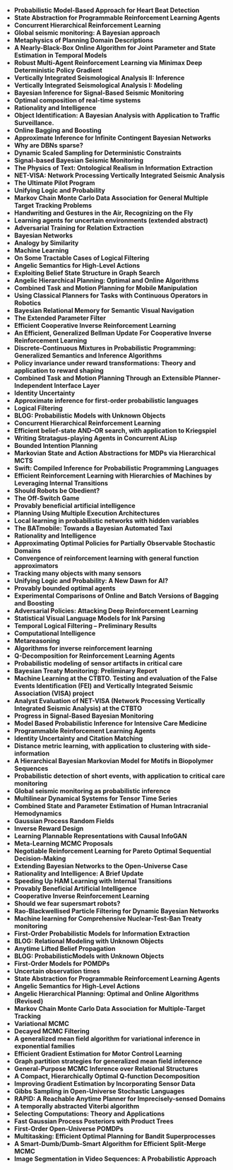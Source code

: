 <ul>

                             

 <li><b><a target="_blank" href="https://github.com/manjunath5496/Stuart-Russell-Publications/blob/master/srt(1).pdf" style="text-decoration:none;">Probabilistic Model-Based Approach for Heart Beat Detection</a></b></li>

 <li><b><a target="_blank" href="https://github.com/manjunath5496/Stuart-Russell-Publications/blob/master/srt(2).pdf" style="text-decoration:none;">State Abstraction for Programmable Reinforcement Learning Agents</a></b></li>

<li><b><a target="_blank" href="https://github.com/manjunath5496/Stuart-Russell-Publications/blob/master/srt(3).pdf" style="text-decoration:none;">Concurrent Hierarchical Reinforcement Learning</a></b></li>
 <li><b><a target="_blank" href="https://github.com/manjunath5496/Stuart-Russell-Publications/blob/master/srt(4).pdf" style="text-decoration:none;">Global seismic monitoring: A Bayesian approach</a></b></li>                              
<li><b><a target="_blank" href="https://github.com/manjunath5496/Stuart-Russell-Publications/blob/master/srt(5).pdf" style="text-decoration:none;">Metaphysics of Planning Domain Descriptions</a></b></li>
<li><b><a target="_blank" href="https://github.com/manjunath5496/Stuart-Russell-Publications/blob/master/srt(6).pdf" style="text-decoration:none;">A Nearly-Black-Box Online Algorithm for Joint Parameter and State Estimation in Temporal Models</a></b></li>
 <li><b><a target="_blank" href="https://github.com/manjunath5496/Stuart-Russell-Publications/blob/master/srt(7).pdf" style="text-decoration:none;">Robust Multi-Agent Reinforcement Learning via Minimax Deep Deterministic Policy Gradient</a></b></li>

 <li><b><a target="_blank" href="https://github.com/manjunath5496/Stuart-Russell-Publications/blob/master/srt(8).pdf" style="text-decoration:none;"> Vertically Integrated Seismological Analysis II: Inference </a></b></li>
   <li><b><a target="_blank" href="https://github.com/manjunath5496/Stuart-Russell-Publications/blob/master/srt(9).pdf" style="text-decoration:none;">Vertically Integrated Seismological Analysis I: Modeling</a></b></li>
  
   
 <li><b><a target="_blank" href="https://github.com/manjunath5496/Stuart-Russell-Publications/blob/master/srt(10).pdf" style="text-decoration:none;">Bayesian Inference for Signal-Based Seismic Monitoring</a></b></li>                              
<li><b><a target="_blank" href="https://github.com/manjunath5496/Stuart-Russell-Publications/blob/master/srt(11).pdf" style="text-decoration:none;">Optimal composition of real-time systems</a></b></li>
<li><b><a target="_blank" href="https://github.com/manjunath5496/Stuart-Russell-Publications/blob/master/srt(12).pdf" style="text-decoration:none;">Rationality and Intelligence</a></b></li>
<li><b><a target="_blank" href="https://github.com/manjunath5496/Stuart-Russell-Publications/blob/master/srt(13).pdf" style="text-decoration:none;">Object Identification: A Bayesian Analysis with Application to Traffic Surveillance.</a></b></li>

<li><b><a target="_blank" href="https://github.com/manjunath5496/Stuart-Russell-Publications/blob/master/srt(14).pdf" style="text-decoration:none;">Online Bagging and Boosting</a></b></li>
                              
<li><b><a target="_blank" href="https://github.com/manjunath5496/Stuart-Russell-Publications/blob/master/srt(15).pdf" style="text-decoration:none;">Approximate Inference for Infinite Contingent Bayesian Networks</a></b></li>

<li><b><a target="_blank" href="https://github.com/manjunath5496/Stuart-Russell-Publications/blob/master/srt(16).pdf" style="text-decoration:none;">Why are DBNs sparse?</a></b></li>

  <li><b><a target="_blank" href="https://github.com/manjunath5496/Stuart-Russell-Publications/blob/master/srt(17).pdf" style="text-decoration:none;">Dynamic Scaled Sampling for Deterministic Constraints</a></b></li>   
  
<li><b><a target="_blank" href="https://github.com/manjunath5496/Stuart-Russell-Publications/blob/master/srt(18).pdf" style="text-decoration:none;">Signal-based Bayesian Seismic Monitoring</a></b></li> 

  
<li><b><a target="_blank" href="https://github.com/manjunath5496/Stuart-Russell-Publications/blob/master/srt(19).pdf" style="text-decoration:none;">The Physics of Text: Ontological Realism in Information Extraction</a></b></li> 

<li><b><a target="_blank" href="https://github.com/manjunath5496/Stuart-Russell-Publications/blob/master/srt(20).pdf" style="text-decoration:none;">NET-VISA: Network Processing Vertically Integrated Seismic Analysis</a></b></li>

<li><b><a target="_blank" href="https://github.com/manjunath5496/Stuart-Russell-Publications/blob/master/srt(21).pdf" style="text-decoration:none;">The Ultimate Pilot Program</a></b></li>
<li><b><a target="_blank" href="https://github.com/manjunath5496/Stuart-Russell-Publications/blob/master/srt(22).pdf" style="text-decoration:none;">Unifying Logic and Probability</a></b></li> 
 <li><b><a target="_blank" href="https://github.com/manjunath5496/Stuart-Russell-Publications/blob/master/srt(23).pdf" style="text-decoration:none;">Markov Chain Monte Carlo Data Association for General Multiple Target Tracking Problems</a></b></li> 
 

   <li><b><a target="_blank" href="https://github.com/manjunath5496/Stuart-Russell-Publications/blob/master/srt(24).pdf" style="text-decoration:none;">Handwriting and Gestures in the Air, Recognizing on the Fly</a></b></li>
 
   <li><b><a target="_blank" href="https://github.com/manjunath5496/Stuart-Russell-Publications/blob/master/srt(25).pdf" style="text-decoration:none;">Learning agents for uncertain environments (extended abstract)</a></b></li>                              
 <li><b><a target="_blank" href="https://github.com/manjunath5496/Stuart-Russell-Publications/blob/master/srt(26).pdf" style="text-decoration:none;">Adversarial Training for Relation Extraction</a></b></li>
 <li><b><a target="_blank" href="https://github.com/manjunath5496/Stuart-Russell-Publications/blob/master/srt(27).pdf" style="text-decoration:none;">Bayesian Networks</a></b></li>
   
 
   <li><b><a target="_blank" href="https://github.com/manjunath5496/Stuart-Russell-Publications/blob/master/srt(28).pdf" style="text-decoration:none;">Analogy by Similarity</a></b></li>
 
   <li><b><a target="_blank" href="https://github.com/manjunath5496/Stuart-Russell-Publications/blob/master/srt(29).pdf" style="text-decoration:none;">Machine Learning</a></b></li>                              

  <li><b><a target="_blank" href="https://github.com/manjunath5496/Stuart-Russell-Publications/blob/master/srt(30).pdf" style="text-decoration:none;">On Some Tractable Cases of Logical Filtering</a></b></li>
 
   <li><b><a target="_blank" href="https://github.com/manjunath5496/Stuart-Russell-Publications/blob/master/srt(31).pdf" style="text-decoration:none;">Angelic Semantics for High-Level Actions</a></b></li> 
    <li><b><a target="_blank" href="https://github.com/manjunath5496/Stuart-Russell-Publications/blob/master/srt(32).pdf" style="text-decoration:none;">Exploiting Belief State Structure in Graph Search</a></b></li> 

   <li><b><a target="_blank" href="https://github.com/manjunath5496/Stuart-Russell-Publications/blob/master/srt(33).pdf" style="text-decoration:none;">Angelic Hierarchical Planning: Optimal and Online Algorithms</a></b></li>                              

  <li><b><a target="_blank" href="https://github.com/manjunath5496/Stuart-Russell-Publications/blob/master/srt(34).pdf" style="text-decoration:none;">Combined Task and Motion Planning for Mobile Manipulation</a></b></li> 
 
  <li><b><a target="_blank" href="https://github.com/manjunath5496/Stuart-Russell-Publications/blob/master/srt(35).pdf" style="text-decoration:none;">Using Classical Planners for Tasks with Continuous Operators in Robotics</a></b></li> 

  <li><b><a target="_blank" href="https://github.com/manjunath5496/Stuart-Russell-Publications/blob/master/srt(36).pdf" style="text-decoration:none;">Bayesian Relational Memory for Semantic Visual Navigation</a></b></li> 
 
<li><b><a target="_blank" href="https://github.com/manjunath5496/Stuart-Russell-Publications/blob/master/srt(37).pdf" style="text-decoration:none;">The Extended Parameter Filter</a></b></li>
 <li><b><a target="_blank" href="https://github.com/manjunath5496/Stuart-Russell-Publications/blob/master/srt(38).pdf" style="text-decoration:none;">Efficient Cooperative Inverse Reinforcement Learning</a></b></li>
<li><b><a target="_blank" href="https://github.com/manjunath5496/Stuart-Russell-Publications/blob/master/srt(39).pdf" style="text-decoration:none;">An Efficient, Generalized Bellman Update For Cooperative Inverse Reinforcement Learning</a></b></li>
 <li><b><a target="_blank" href="https://github.com/manjunath5496/Stuart-Russell-Publications/blob/master/srt(40).pdf" style="text-decoration:none;">Discrete-Continuous Mixtures in Probabilistic Programming: Generalized Semantics and Inference Algorithms</a></b></li>                              
<li><b><a target="_blank" href="https://github.com/manjunath5496/Stuart-Russell-Publications/blob/master/srt(41).pdf" style="text-decoration:none;">Policy invariance under reward transformations: Theory and application to reward shaping</a></b></li>
<li><b><a target="_blank" href="https://github.com/manjunath5496/Stuart-Russell-Publications/blob/master/srt(42).pdf" style="text-decoration:none;">Combined Task and Motion Planning Through an Extensible Planner-Independent Interface Layer</a></b></li>
 
  <li><b><a target="_blank" href="https://github.com/manjunath5496/Stuart-Russell-Publications/blob/master/srt(43).pdf" style="text-decoration:none;">Identity Uncertainty</a></b></li>
 <li><b><a target="_blank" href="https://github.com/manjunath5496/Stuart-Russell-Publications/blob/master/srt(44).pdf" style="text-decoration:none;">Approximate inference for first-order probabilistic languages</a></b></li>
   <li><b><a target="_blank" href="https://github.com/manjunath5496/Stuart-Russell-Publications/blob/master/srt(45).pdf" style="text-decoration:none;">Logical Filtering</a></b></li>  
   
<li><b><a target="_blank" href="https://github.com/manjunath5496/Stuart-Russell-Publications/blob/master/srt(46).pdf" style="text-decoration:none;">BLOG: Probabilistic Models with Unknown Objects</a></b></li> 
                             
<li><b><a target="_blank" href="https://github.com/manjunath5496/Stuart-Russell-Publications/blob/master/srt(47).pdf" style="text-decoration:none;">Concurrent Hierarchical Reinforcement Learning</a></b></li>
<li><b><a target="_blank" href="https://github.com/manjunath5496/Stuart-Russell-Publications/blob/master/srt(48).pdf" style="text-decoration:none;">Efficient belief-state AND–OR search, with application to Kriegspiel</a></b></li>

<li><b><a target="_blank" href="https://github.com/manjunath5496/Stuart-Russell-Publications/blob/master/srt(49).pdf" style="text-decoration:none;">Writing Stratagus-playing Agents in Concurrent ALisp </a></b></li>
                              
<li><b><a target="_blank" href="https://github.com/manjunath5496/Stuart-Russell-Publications/blob/master/srt(50).pdf" style="text-decoration:none;">Bounded Intention Planning</a></b></li>
<li><b><a target="_blank" href="https://github.com/manjunath5496/Stuart-Russell-Publications/blob/master/srt(51).pdf" style="text-decoration:none;">Markovian State and Action Abstractions for MDPs via Hierarchical MCTS</a></b></li>
<li><b><a target="_blank" href="https://github.com/manjunath5496/Stuart-Russell-Publications/blob/master/srt(52).pdf" style="text-decoration:none;">Swift: Compiled Inference for Probabilistic Programming Languages</a></b></li>

<li><b><a target="_blank" href="https://github.com/manjunath5496/Stuart-Russell-Publications/blob/master/srt(53).pdf" style="text-decoration:none;">Efficient Reinforcement Learning with Hierarchies of Machines by Leveraging Internal Transitions </a></b></li>
 
<li><b><a target="_blank" href="https://github.com/manjunath5496/Stuart-Russell-Publications/blob/master/srt(54).pdf" style="text-decoration:none;">Should Robots be Obedient?</a></b></li>

<li><b><a target="_blank" href="https://github.com/manjunath5496/Stuart-Russell-Publications/blob/master/srt(55).pdf" style="text-decoration:none;">The Off-Switch Game</a></b></li>
 
  <li><b><a target="_blank" href="https://github.com/manjunath5496/Stuart-Russell-Publications/blob/master/srt(56).pdf" style="text-decoration:none;">Provably beneficial artificial intelligence </a></b></li>                              

  <li><b><a target="_blank" href="https://github.com/manjunath5496/Stuart-Russell-Publications/blob/master/srt(57).pdf" style="text-decoration:none;">Planning Using Multiple Execution Architectures </a></b></li>
 
   <li><b><a target="_blank" href="https://github.com/manjunath5496/Stuart-Russell-Publications/blob/master/srt(58).pdf" style="text-decoration:none;">Local learning in probabilistic networks with hidden variables</a></b></li>
    <li><b><a target="_blank" href="https://github.com/manjunath5496/Stuart-Russell-Publications/blob/master/srt(59).pdf" style="text-decoration:none;">The BATmobile: Towards a Bayesian Automated Taxi</a></b></li>
 
  <li><b><a target="_blank" href="https://github.com/manjunath5496/Stuart-Russell-Publications/blob/master/srt(60).pdf" style="text-decoration:none;">Rationality and Intelligence</a></b></li>
 
   <li><b><a target="_blank" href="https://github.com/manjunath5496/Stuart-Russell-Publications/blob/master/srt(61).pdf" style="text-decoration:none;">Approximating Optimal Policies for Partially Observable Stochastic Domains</a></b></li>
 
   <li><b><a target="_blank" href="https://github.com/manjunath5496/Stuart-Russell-Publications/blob/master/srt(62).pdf" style="text-decoration:none;">Convergence of reinforcement learning with general function approximators</a></b></li>
 
   <li><b><a target="_blank" href="https://github.com/manjunath5496/Stuart-Russell-Publications/blob/master/srt(63).pdf" style="text-decoration:none;">Tracking many objects with many sensors</a></b></li>                              

  <li><b><a target="_blank" href="https://github.com/manjunath5496/Stuart-Russell-Publications/blob/master/srt(64).pdf" style="text-decoration:none;">Unifying Logic and Probability: A New Dawn for AI?</a></b></li>
 
   <li><b><a target="_blank" href="https://github.com/manjunath5496/Stuart-Russell-Publications/blob/master/srt(65).pdf" style="text-decoration:none;">Provably bounded optimal agents  </a></b></li> 

   <li><b><a target="_blank" href="https://github.com/manjunath5496/Stuart-Russell-Publications/blob/master/srt(66).pdf" style="text-decoration:none;">Experimental Comparisons of Online and Batch Versions of Bagging and Boosting</a></b></li> 
 
   <li><b><a target="_blank" href="https://github.com/manjunath5496/Stuart-Russell-Publications/blob/master/srt(67).pdf" style="text-decoration:none;">Adversarial Policies: Attacking Deep Reinforcement Learning</a></b></li>                              

  <li><b><a target="_blank" href="https://github.com/manjunath5496/Stuart-Russell-Publications/blob/master/srt(68).pdf" style="text-decoration:none;">Statistical Visual Language Models for Ink Parsing</a></b></li> 
 
  
   <li><b><a target="_blank" href="https://github.com/manjunath5496/Stuart-Russell-Publications/blob/master/srt(69).pdf" style="text-decoration:none;">Temporal Logical Filtering – Preliminary Results</a></b></li>                              

  <li><b><a target="_blank" href="https://github.com/manjunath5496/Stuart-Russell-Publications/blob/master/srt(70).pdf" style="text-decoration:none;">Computational Intelligence</a></b></li> 
  
 
 <li><b><a target="_blank" href="https://github.com/manjunath5496/Stuart-Russell-Publications/blob/master/srt(71).pdf" style="text-decoration:none;">Metareasoning </a></b></li>
 
 <li><b><a target="_blank" href="https://github.com/manjunath5496/Stuart-Russell-Publications/blob/master/srt(72).pdf" style="text-decoration:none;">Algorithms for inverse reinforcement learning</a></b></li> 
 
 
 <li><b><a target="_blank" href="https://github.com/manjunath5496/Stuart-Russell-Publications/blob/master/srt(73).pdf" style="text-decoration:none;">Q-Decomposition for Reinforcement Learning Agents</a></b></li>
  <li><b><a target="_blank" href="https://github.com/manjunath5496/Stuart-Russell-Publications/blob/master/srt(74).pdf" style="text-decoration:none;">Probabilistic modeling of sensor artifacts in critical care</a></b></li>
    <li><b><a target="_blank" href="https://github.com/manjunath5496/Stuart-Russell-Publications/blob/master/srt(75).pdf" style="text-decoration:none;">Bayesian Treaty Monitoring: Preliminary Report</a></b></li>                        
<li><b><a target="_blank" href="https://github.com/manjunath5496/Stuart-Russell-Publications/blob/master/srt(76).pdf" style="text-decoration:none;">Machine Learning at the CTBTO. Testing and evaluation of the False Events Identification (FEI) and Vertically Integrated Seismic Association (VISA) project </a></b></li>

 <li><b><a target="_blank" href="https://github.com/manjunath5496/Stuart-Russell-Publications/blob/master/srt(77).pdf" style="text-decoration:none;">Analyst Evaluation of NET-VISA (Network Processing Vertically Integrated Seismic Analysis) at the CTBTO</a></b></li> 
 
 
 <li><b><a target="_blank" href="https://github.com/manjunath5496/Stuart-Russell-Publications/blob/master/srt(78).pdf" style="text-decoration:none;">Progress in Signal-Based Bayesian Monitoring</a></b></li>
  <li><b><a target="_blank" href="https://github.com/manjunath5496/Stuart-Russell-Publications/blob/master/srt(79).pdf" style="text-decoration:none;">Model Based Probabilistic Inference for Intensive Care Medicine</a></b></li>


 <li><b><a target="_blank" href="https://github.com/manjunath5496/Stuart-Russell-Publications/blob/master/srt(80).pdf" style="text-decoration:none;">Programmable Reinforcement Learning Agents</a></b></li> 
 
 
 <li><b><a target="_blank" href="https://github.com/manjunath5496/Stuart-Russell-Publications/blob/master/srt(81).pdf" style="text-decoration:none;">Identity Uncertainty and Citation Matching</a></b></li>
  <li><b><a target="_blank" href="https://github.com/manjunath5496/Stuart-Russell-Publications/blob/master/srt(82).pdf" style="text-decoration:none;">Distance metric learning, with application to clustering with side-information</a></b></li>

 <li><b><a target="_blank" href="https://github.com/manjunath5496/Stuart-Russell-Publications/blob/master/srt(83).pdf" style="text-decoration:none;">A Hierarchical Bayesian Markovian Model for Motifs in Biopolymer Sequences</a></b></li>
  <li><b><a target="_blank" href="https://github.com/manjunath5496/Stuart-Russell-Publications/blob/master/srt(84).pdf" style="text-decoration:none;">Probabilistic detection of short events, with application to critical care monitoring</a></b></li>

 <li><b><a target="_blank" href="https://github.com/manjunath5496/Stuart-Russell-Publications/blob/master/srt(85).pdf" style="text-decoration:none;">Global seismic monitoring as probabilistic inference</a></b></li>
  <li><b><a target="_blank" href="https://github.com/manjunath5496/Stuart-Russell-Publications/blob/master/srt(86).pdf" style="text-decoration:none;">Multilinear Dynamical Systems for Tensor Time Series</a></b></li>

 <li><b><a target="_blank" href="https://github.com/manjunath5496/Stuart-Russell-Publications/blob/master/srt(87).pdf" style="text-decoration:none;">Combined State and Parameter Estimation of Human Intracranial Hemodynamics</a></b></li>
  <li><b><a target="_blank" href="https://github.com/manjunath5496/Stuart-Russell-Publications/blob/master/srt(88).pdf" style="text-decoration:none;">Gaussian Process Random Fields</a></b></li>
  <li><b><a target="_blank" href="https://github.com/manjunath5496/Stuart-Russell-Publications/blob/master/srt(89).pdf" style="text-decoration:none;">Inverse Reward Design</a></b></li>
  
  
  <li><b><a target="_blank" href="https://github.com/manjunath5496/Stuart-Russell-Publications/blob/master/srt(90).pdf" style="text-decoration:none;">Learning Plannable Representations with Causal InfoGAN</a></b></li>
  <li><b><a target="_blank" href="https://github.com/manjunath5496/Stuart-Russell-Publications/blob/master/srt(91).pdf" style="text-decoration:none;">Meta-Learning MCMC Proposals</a></b></li>

 <li><b><a target="_blank" href="https://github.com/manjunath5496/Stuart-Russell-Publications/blob/master/srt(92).pdf" style="text-decoration:none;">Negotiable Reinforcement Learning for Pareto Optimal Sequential Decision-Making</a></b></li>
  <li><b><a target="_blank" href="https://github.com/manjunath5496/Stuart-Russell-Publications/blob/master/srt(93).pdf" style="text-decoration:none;"> Extending Bayesian Networks to the Open-Universe Case</a></b></li>
  <li><b><a target="_blank" href="https://github.com/manjunath5496/Stuart-Russell-Publications/blob/master/srt(94).pdf" style="text-decoration:none;">Rationality and Intelligence: A Brief Update</a></b></li> 
  
   <li><b><a target="_blank" href="https://github.com/manjunath5496/Stuart-Russell-Publications/blob/master/srt(95).pdf" style="text-decoration:none;">Speeding Up HAM Learning with Internal Transitions</a></b></li>  
  
<li><b><a target="_blank" href="https://github.com/manjunath5496/Stuart-Russell-Publications/blob/master/srt(96).pdf" style="text-decoration:none;">Provably Beneficial Artificial Intelligence</a></b></li> 
  
  
<li><b><a target="_blank" href="https://github.com/manjunath5496/Stuart-Russell-Publications/blob/master/srt(97).pdf" style="text-decoration:none;">Cooperative Inverse Reinforcement Learning</a></b></li>


 <li><b><a target="_blank" href="https://github.com/manjunath5496/Stuart-Russell-Publications/blob/master/srt(98).pdf" style="text-decoration:none;">Should we fear supersmart robots? </a></b></li> 
  
   <li><b><a target="_blank" href="https://github.com/manjunath5496/Stuart-Russell-Publications/blob/master/srt(99).pdf" style="text-decoration:none;">Rao-Blackwellised Particle Filtering for Dynamic Bayesian Networks</a></b></li>  
  
<li><b><a target="_blank" href="https://github.com/manjunath5496/Stuart-Russell-Publications/blob/master/srt(100).pdf" style="text-decoration:none;">Machine learning for Comprehensive Nuclear-Test-Ban Treaty monitoring</a></b></li>  
  
 <li><b><a target="_blank" href="https://github.com/manjunath5496/Stuart-Russell-Publications/blob/master/srt(101).pdf" style="text-decoration:none;">First-Order Probabilistic Models for Information Extraction</a></b></li> 
  
   <li><b><a target="_blank" href="https://github.com/manjunath5496/Stuart-Russell-Publications/blob/master/srt(102).pdf" style="text-decoration:none;">BLOG: Relational Modeling with Unknown Objects</a></b></li> 
  
   
 <li><b><a target="_blank" href="https://github.com/manjunath5496/Stuart-Russell-Publications/blob/master/srt(103).pdf" style="text-decoration:none;">Anytime Lifted Belief Propagation </a></b></li> 
  
   <li><b><a target="_blank" href="https://github.com/manjunath5496/Stuart-Russell-Publications/blob/master/srt(104).pdf" style="text-decoration:none;">BLOG: ProbabilisticModels with Unknown Objects</a></b></li>  
   
 <li><b><a target="_blank" href="https://github.com/manjunath5496/Stuart-Russell-Publications/blob/master/srt(105).pdf" style="text-decoration:none;">First-Order Models for POMDPs</a></b></li> 
 
<li><b><a target="_blank" href="https://github.com/manjunath5496/Stuart-Russell-Publications/blob/master/srt(106).pdf" style="text-decoration:none;">Uncertain observation times</a></b></li> 
  
   <li><b><a target="_blank" href="https://github.com/manjunath5496/Stuart-Russell-Publications/blob/master/srt(107).pdf" style="text-decoration:none;">State Abstraction for Programmable Reinforcement Learning Agents</a></b></li> 
  
   
 <li><b><a target="_blank" href="https://github.com/manjunath5496/Stuart-Russell-Publications/blob/master/srt(108).pdf" style="text-decoration:none;">Angelic Semantics for High-Level Actions</a></b></li> 
  
   <li><b><a target="_blank" href="https://github.com/manjunath5496/Stuart-Russell-Publications/blob/master/srt(109).pdf" style="text-decoration:none;">Angelic Hierarchical Planning: Optimal and Online Algorithms (Revised)</a></b></li>  
   
 <li><b><a target="_blank" href="https://github.com/manjunath5496/Stuart-Russell-Publications/blob/master/srt(110).pdf" style="text-decoration:none;">Markov Chain Monte Carlo Data Association for Multiple-Target Tracking</a></b></li>  
   
<li><b><a target="_blank" href="https://github.com/manjunath5496/Stuart-Russell-Publications/blob/master/srt(111).pdf" style="text-decoration:none;">Variational MCMC</a></b></li> 
  
   
 <li><b><a target="_blank" href="https://github.com/manjunath5496/Stuart-Russell-Publications/blob/master/srt(112).pdf" style="text-decoration:none;">Decayed MCMC Filtering</a></b></li> 
  
   <li><b><a target="_blank" href="https://github.com/manjunath5496/Stuart-Russell-Publications/blob/master/srt(113).pdf" style="text-decoration:none;">A generalized mean field algorithm for variational inference in exponential families</a></b></li>  
   
<li><b><a target="_blank" href="https://github.com/manjunath5496/Stuart-Russell-Publications/blob/master/srt(114).pdf" style="text-decoration:none;">Efficient Gradient Estimation for Motor Control Learning</a></b></li>
 <li><b><a target="_blank" href="https://github.com/manjunath5496/Stuart-Russell-Publications/blob/master/srt(115).pdf" style="text-decoration:none;">Graph partition strategies for generalized mean field inference</a></b></li>  
   
 <li><b><a target="_blank" href="https://github.com/manjunath5496/Stuart-Russell-Publications/blob/master/srt(116).pdf" style="text-decoration:none;">General-Purpose MCMC Inference over Relational Structures</a></b></li>   
   
   <li><b><a target="_blank" href="https://github.com/manjunath5496/Stuart-Russell-Publications/blob/master/srt(117).pdf" style="text-decoration:none;">A Compact, Hierarchically Optimal Q-function Decomposition</a></b></li>  
   
 <li><b><a target="_blank" href="https://github.com/manjunath5496/Stuart-Russell-Publications/blob/master/srt(118).pdf" style="text-decoration:none;">Improving Gradient Estimation by Incorporating Sensor Data</a></b></li>  
   
  <li><b><a target="_blank" href="https://github.com/manjunath5496/Stuart-Russell-Publications/blob/master/srt(119).pdf" style="text-decoration:none;">Gibbs Sampling in Open-Universe Stochastic Languages</a></b></li> 
  
   <li><b><a target="_blank" href="https://github.com/manjunath5496/Stuart-Russell-Publications/blob/master/srt(120).pdf" style="text-decoration:none;">RAPID: A Reachable Anytime Planner for Imprecisely-sensed Domains</a></b></li>  
   
 <li><b><a target="_blank" href="https://github.com/manjunath5496/Stuart-Russell-Publications/blob/master/srt(121).pdf" style="text-decoration:none;">A temporally abstracted Viterbi algorithm</a></b></li>   
   
   <li><b><a target="_blank" href="https://github.com/manjunath5496/Stuart-Russell-Publications/blob/master/srt(122).pdf" style="text-decoration:none;">Selecting Computations: Theory and Applications </a></b></li>  
     
<li><b><a target="_blank" href="https://github.com/manjunath5496/Stuart-Russell-Publications/blob/master/srt(123).pdf" style="text-decoration:none;">Fast Gaussian Process Posteriors with Product Trees</a></b></li>  
   
 <li><b><a target="_blank" href="https://github.com/manjunath5496/Stuart-Russell-Publications/blob/master/srt(124).pdf" style="text-decoration:none;">First-Order Open-Universe POMDPs</a></b></li>   
   
   <li><b><a target="_blank" href="https://github.com/manjunath5496/Stuart-Russell-Publications/blob/master/srt(125).pdf" style="text-decoration:none;">Multitasking: Efficient Optimal Planning for Bandit Superprocesses </a></b></li>   
   
   <li><b><a target="_blank" href="https://github.com/manjunath5496/Stuart-Russell-Publications/blob/master/srt(126).pdf" style="text-decoration:none;">A Smart-Dumb/Dumb-Smart Algorithm for Efficient Split-Merge MCMC</a></b></li> 
   
<li><b><a target="_blank" href="https://github.com/manjunath5496/Stuart-Russell-Publications/blob/master/srt(127).pdf" style="text-decoration:none;">Image Segmentation in Video Sequences: A Probabilistic Approach</a></b></li>  

</ul>
